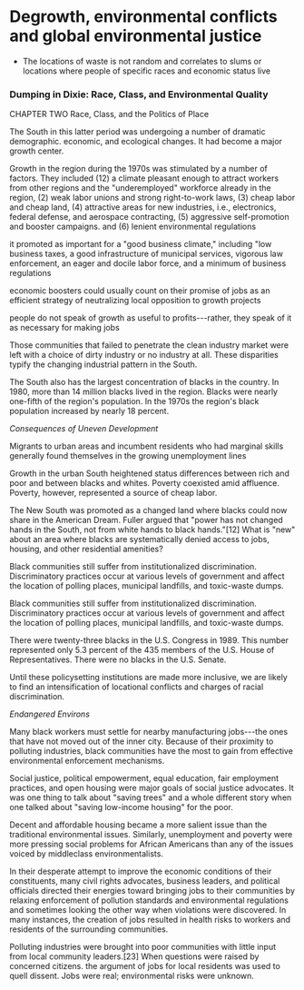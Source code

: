 
# Degrowth, environmental conflicts and global environmental justice

* The locations of waste is not random and correlates to slums or locations where people of specific races and economic status live

### Dumping in Dixie: Race, Class, and Environmental Quality

CHAPTER TWO
Race, Class, and the Politics of Place

The South in this latter period was undergoing a number of dramatic demographic. economic, and ecological changes. It had become a major growth center.

Growth in the region during the 1970s was stimulated by a number of factors. They included (12) a climate pleasant enough to attract workers from other regions and the "underemployed" workforce already in the region, (2) weak labor unions and strong right-to-work laws, (3) cheap labor and cheap land, (4) attractive areas for new industries, i.e., electronics, federal defense, and aerospace contracting, (5) aggressive self-promotion and booster campaigns. and (6) lenient environmental regulations

it promoted as important for a "good business climate," including "low business taxes, a good infrastructure of municipal services, vigorous law enforcement, an eager and docile labor force, and a minimum of business regulations

economic boosters could usually count on their promise of jobs as an efficient strategy of neutralizing local opposition to growth projects

people do not speak of growth as useful to profits---rather, they speak of it as necessary for making jobs

Those communities that failed to penetrate the clean industry market were left with a choice of dirty industry or no industry at all. These disparities typify the changing industrial pattern in the South.

The South also has the largest concentration of blacks in the country. In 1980, more than 14 million blacks lived in the region. Blacks were nearly one-fifth of the region's population. In the 1970s the region's black population increased by nearly 18 percent.

*Consequences of Uneven Development*

Migrants to urban areas and incumbent residents who had marginal skills generally found themselves in the growing unemployment lines

Growth in the urban South heightened status differences between rich and poor and between blacks and whites. Poverty coexisted amid affluence. Poverty, however, represented a source of cheap labor.

The New South was promoted as a changed land where blacks could now share in the American Dream. Fuller argued that "power has not changed hands in the South, not from white hands to black hands."[12] What is "new" about an area where blacks are systematically denied access to jobs, housing, and other residential amenities?

Black communities still suffer from institutionalized discrimination. Discriminatory practices occur at various levels of government and affect the location of polling places, municipal landfills, and toxic-waste dumps. 

Black communities still suffer from institutionalized discrimination. Discriminatory practices occur at various levels of government and affect the location of polling places, municipal landfills, and toxic-waste dumps. 

There were twenty-three blacks in the U.S. Congress in 1989. This number represented only 5.3 percent of the 435 members of the U.S. House of Representatives. There were no blacks in the U.S. Senate.

Until these policysetting institutions are made more inclusive, we are likely to find an intensification of locational conflicts and charges of racial discrimination.




*Endangered Environs*

Many black workers must settle for nearby manufacturing jobs---the ones that have not moved out of the inner city. Because of their proximity to polluting industries, black communities have the most to gain from effective environmental enforcement mechanisms.

Social justice, political empowerment, equal education, fair employment practices, and open housing were major goals of social justice advocates. It was one thing to talk about "saving trees" and a whole different story when one talked about "saving low-income housing" for the poor.

Decent and affordable housing became a more salient issue than the traditional environmental issues. Similarly, unemployment and poverty were more pressing social problems for African Americans than any of the issues voiced by middleclass environmentalists.

In their desperate attempt to improve the economic conditions of their constituents, many civil rights advocates, business leaders, and political officials directed their energies toward bringing jobs to their communities by relaxing enforcement of pollution standards and environmental regulations and sometimes looking the other way when violations were discovered. In many instances, the creation of jobs resulted in health risks to workers and residents of the surrounding communities.

Polluting industries were brought into poor communities with little input from local community leaders.[23] When questions were raised by concerned citizens. the argument of jobs for local residents was used to quell dissent. Jobs were real; environmental risks were unknown.

